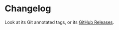 # Changelog

Look at its Git annotated tags, or its [GitHub Releases](https://github.com/embulk/embulk-input-jdbc/releases).

